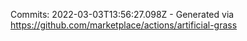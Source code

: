 Commits: 2022-03-03T13:56:27.098Z - Generated via https://github.com/marketplace/actions/artificial-grass
<br>
